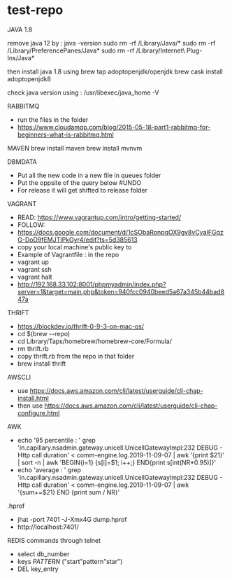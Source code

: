 # test-repo

JAVA 1.8 

remove java 12 by : 
java -version
sudo rm -rf /Library/Java/*
sudo rm -rf /Library/PreferencePanes/Java*
sudo rm -rf /Library/Internet\ Plug-Ins/Java*

then install java 1.8 using 
brew tap adoptopenjdk/openjdk
brew cask install adoptopenjdk8

check java version using : 
/usr/libexec/java_home -V

RABBITMQ
- run the files in the folder
- https://www.cloudamqp.com/blog/2015-05-18-part1-rabbitmq-for-beginners-what-is-rabbitmq.html

MAVEN
brew install maven
brew install mvnvm

DBMDATA
- Put all the new code in a new file in queues folder
- Put the oppsite of the query below #UNDO  
- For release it will get shifted to release folder

VAGRANT
- READ: https://www.vagrantup.com/intro/getting-started/
- FOLLOW: 
- https://docs.google.com/document/d/1cSObaRonpqOX9gv8vCyaIFGqzG-DoD9fEMJTIPkGyr4/edit?ts=5d385613
- copy your local machine's public key to
- Example of Vagrantfile : in the repo
- vagrant up 
- vagrant ssh
- vagrant halt
- http://192.168.33.102:8001/phpmyadmin/index.php?server=1&target=main.php&token=940fcc0940beed5a67a345b44bad847a

THRIFT
- https://blockdev.io/thrift-0-9-3-on-mac-os/
- cd $(brew --repo)
- cd Library/Taps/homebrew/homebrew-core/Formula/
- rm thrift.rb
- copy thrift.rb from the repo in that folder
- brew install thrift

AWSCLI
- use 
https://docs.aws.amazon.com/cli/latest/userguide/cli-chap-install.html
- then use 
https://docs.aws.amazon.com/cli/latest/userguide/cli-chap-configure.html

AWK 
- echo '95 percentile : '
grep 'in.capillary.nsadmin.gateway.unicell.UnicellGatewayImpl:232 DEBUG - Http call duration' < comm-engine.log.2019-11-09-07 | awk '{print $21}' | sort -n | awk 'BEGIN{i=1} {s[i]=$1; i++;} END{print s[int(NR*0.95)]}'
- echo 'average : '
grep 'in.capillary.nsadmin.gateway.unicell.UnicellGatewayImpl:232 DEBUG - Http call duration' < comm-engine.log.2019-11-09-07 | awk '{sum+=$21} END {print sum / NR}'

.hprof
- jhat -port 7401 -J-Xmx4G dump.hprof
- http://localhost:7401/

REDIS commands through telnet
- select db_number
- keys *PATTERN*  ("start"pattern"star")
- DEL key_entry
